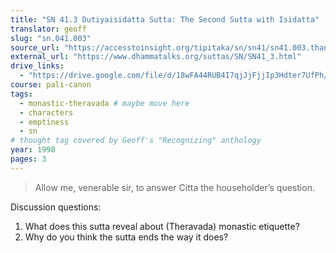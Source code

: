 ```yaml
---
title: "SN 41.3 Dutiyaisidatta Sutta: The Second Sutta with Isidatta"
translator: geoff
slug: "sn.041.003"
source_url: "https://accesstoinsight.org/tipitaka/sn/sn41/sn41.003.than.html"
external_url: "https://www.dhammatalks.org/suttas/SN/SN41_3.html"
drive_links:
  - "https://drive.google.com/file/d/18wFA44RUB4I7qjJjFjjIp3Hdter7UfPh/view?usp=drivesdk"
course: pali-canon
tags:
  - monastic-theravada # maybe move here
  - characters
  - emptiness
  - sn
# thought tag covered by Geoff's "Recognizing" anthology
year: 1998
pages: 3
---
```


> Allow me, venerable sir, to answer Citta the householder’s question.

Discussion questions:
1. What does this sutta reveal about (Theravada) monastic etiquette?
2. Why do you think the sutta ends the way it does?
